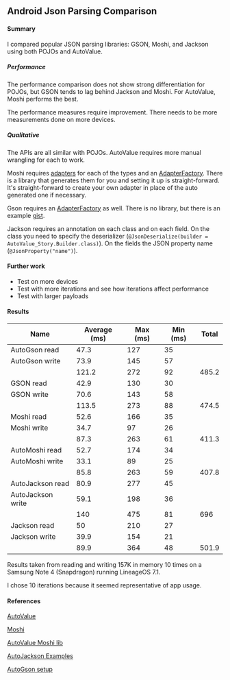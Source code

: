 Android Json Parsing Comparison
-------------------------------

#### Summary

I compared popular JSON parsing libraries: GSON, Moshi, and Jackson using both POJOs and AutoValue. 

##### Performance

The performance comparison does not show strong differentiation for POJOs, but GSON tends to lag behind Jackson and Moshi.
For AutoValue, Moshi performs the best.

The performance measures require improvement. There needs to be more measurements done on more devices. 

##### Qualitative

The APIs are all similar with POJOs. 
AutoValue requires more manual wrangling for each to work.

Moshi requires [adapters](app/src/main/java/com/grahamholker/json/autovalue/moshi/Story.java#L77-L79) for each of the types and an [AdapterFactory](app/src/main/java/com/grahamholker/json/autovalue/moshi/MyAdapterFactory.java).
There is a library that generates them for you and setting it up is straight-forward.
It's straight-forward to create your own adapter in place of the auto generated one if necessary. 

Gson requires an [AdapterFactory](app/src/main/java/com/grahamholker/json/autovalue/gson/AutoValueAdapterFactory.java) as well. 
There is no library, but there is an example [gist](https://gist.github.com/JakeWharton/0d67d01badcee0ae7bc9).

Jackson requires an annotation on each class and on each field. 
On the class you need to specify the deserializer (`@JsonDeserialize(builder = AutoValue_Story.Builder.class)`).
On the fields the JSON property name (`@JsonProperty("name")`).

#### Further work

- Test on more devices
- Test with more iterations and see how iterations affect performance
- Test with larger payloads

#### Results


| Name              | Average (ms)  | Max (ms)  | Min (ms)  | Total |
|-------------------|---------------| ----------|-----------|-------|
| AutoGson read	    | 47.3          | 127       | 35        |       |
| AutoGson write    | 73.9	        | 145	    | 57        |       |
|                   | 121.2	        | 272	    | 92	    | 485.2 |
| GSON read	        | 42.9	        | 130	    | 30        |       |
| GSON write	    | 70.6          | 143	    | 58        |       |
|                   | 113.5	        | 273	    | 88	    | 474.5 |
| Moshi read	    | 52.6	        | 166	    | 35        |       |
| Moshi write	    | 34.7	        | 97	    | 26        |       |
|                   | 87.3	        | 263	    | 61        | 411.3 |
| AutoMoshi read	| 52.7	        | 174	    | 34        |       |
| AutoMoshi write	| 33.1	        | 89	    | 25        |       |
|                   | 85.8	        | 263	    | 59	    | 407.8 |
| AutoJackson read	| 80.9	        | 277	    | 45        |       |
| AutoJackson write	| 59.1          | 198       | 36        |       |
|                   | 140	        | 475	    | 81	    | 696   |
| Jackson read	    | 50            | 210	    | 27        |       |
| Jackson write	    | 39.9	        | 154	    | 21        |       |
|                   | 89.9	        | 364	    | 48        | 501.9 |

Results taken from reading and writing 157K in memory 10 times on a Samsung Note 4 (Snapdragon) running LineageOS 7.1. 

I chose 10 iterations because it seemed representative of app usage. 


#### References

[AutoValue](https://github.com/google/auto)

[Moshi](https://github.com/square/moshi)

[AutoValue Moshi lib](https://github.com/rharter/auto-value-moshi)

[AutoJackson Examples](https://github.com/artem-zinnatullin/AutoJackson)

[AutoGson setup](https://gist.github.com/JakeWharton/0d67d01badcee0ae7bc9)
	


	
